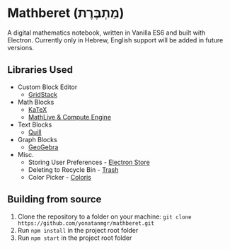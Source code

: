 # Mathberet (מַתְבֶּרֶת)
A digital mathematics notebook, written in Vanilla ES6 and built with Electron.
Currently only in Hebrew, English support will be added in future versions.

## Libraries Used
- Custom Block Editor
  - [GridStack](https://github.com/gridstack/gridstack.js)
- Math Blocks
  - [KaTeX](https://github.com/gridstack/gridstack.js)
  - [MathLive & Compute Engine](https://cortexjs.io/)
- Text Blocks
  - [Quill](https://github.com/quilljs/quill)
- Graph Blocks
  - [GeoGebra](https://github.com/geogebra/geogebra)
- Misc.
  - Storing User Preferences - [Electron Store](https://github.com/sindresorhus/electron-store)
  - Deleting to Recycle Bin - [Trash](https://github.com/sindresorhus/trash)
  - Color Picker - [Coloris](https://github.com/mdbassit/Coloris)

## Building from source
1. Clone the repository to a folder on your machine: `git clone https://github.com/yonatanmgr/mathberet.git`
2. Run `npm install` in the project root folder
3. Run `npm start` in the project root folder
